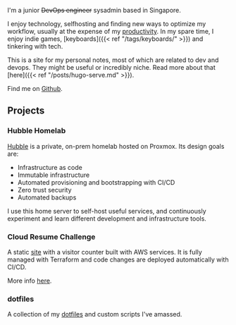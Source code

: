 
I'm a junior ~~DevOps engineer~~ sysadmin based in Singapore.

I enjoy technology, selfhosting and finding new ways to optimize my workflow,
usually at the expense of my [productivity](https://xkcd.com/1319). In my spare
time, I enjoy indie games, [keyboards]({{< ref "/tags/keyboards/" >}}) and
tinkering with tech.

This is a site for my personal notes, most of which are related to dev and
devops. They might be useful or incredibly niche. Read more about that
[here]({{< ref "/posts/hugo-serve.md" >}}).

<!-- >Another flaw in human character is that everybody wants to build and nobody -->
<!-- >wants to do maintenance. -->
<!-- >-- Kurt Vonnegut Jr. -->

Find me on [Github](https://github.com/kencx).

## Projects

### Hubble Homelab

[Hubble](https://github.com/kencx/homelab-iac) is a private, on-prem homelab
hosted on Proxmox. Its design goals are:
- Infrastructure as code
- Immutable infrastructure
- Automated provisioning and bootstrapping with CI/CD
- Zero trust security
- Automated backups

I use this home server to self-host useful services, and continuously experiment
and learn different development and infrastructure tools.

### Cloud Resume Challenge

A static [site](https://resume.cheo.dev) with a visitor counter built with AWS
services. It is fully managed with Terraform and code changes are deployed
automatically with CI/CD.

More info [here](https://github.com/kencx/cloudresumechallenge).

### dotfiles

A collection of my [dotfiles](https://github.com/kencx/dotfiles) and custom
scripts I've amassed.

